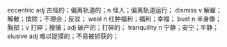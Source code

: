 eccentric adj 古怪的；偏离轨道的；n 怪人；偏离轨道运行；
dismiss v 解雇；解散；摈除；不理会；反驳；
weal n 红肿福利；福利；幸福；
bust n 半身像；胸部；v 打碎；搜捕；adj 破产的；打碎的；
tranquility n 宁静；安宁；平静；
elusive adj  难以捉摸的；不易被抓获的；
